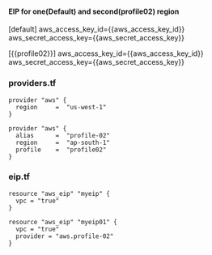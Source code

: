 #### EIP for one(Default) and second(profile02) region

[default]
aws_access_key_id={{aws_access_key_id}}
aws_secret_access_key={{aws_secret_access_key}}

[{{profile02}}]
aws_access_key_id={{aws_access_key_id}}
aws_secret_access_key={{aws_secret_access_key}}

### providers.tf
```hcl
provider "aws" {
  region     =  "us-west-1"
}

provider "aws" {
  alias      =  "profile-02"
  region     =  "ap-south-1"
  profile    =  "profile02"
}
```


### eip.tf
```hcl
resource "aws_eip" "myeip" {
  vpc = "true"
}

resource "aws_eip" "myeip01" {
  vpc = "true"
  provider = "aws.profile-02"
}
```



